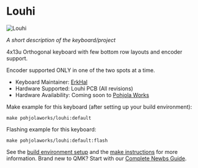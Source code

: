 # Louhi

![Louhi](https://i.imgur.com/bsXOscK.png)

*A short description of the keyboard/project*

4x13u Orthogonal keyboard with few bottom row layouts and encoder support.

Encoder supported ONLY in one of the two spots at a time.

* Keyboard Maintainer: [ErkHal](https://github.com/erkhal)
* Hardware Supported: Louhi PCB (All revisions)
* Hardware Availability: Coming soon to [Pohjola Works](https://pohjola.works)

Make example for this keyboard (after setting up your build environment):

    make pohjolaworks/louhi:default

Flashing example for this keyboard:

    make pohjolaworks/louhi:default:flash

See the [build environment setup](https://docs.qmk.fm/#/getting_started_build_tools) and the [make instructions](https://docs.qmk.fm/#/getting_started_make_guide) for more information. Brand new to QMK? Start with our [Complete Newbs Guide](https://docs.qmk.fm/#/newbs).
